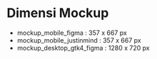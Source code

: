 
# Dimensi Mockup

* mockup_mobile_figma : 357 x 667 px
* mockup_mobile_justinmind : 357 x 667 px
* mockup_desktop_gtk4_figma : 1280 x 720 px
